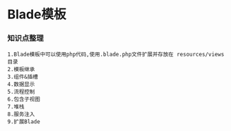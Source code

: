 # Blade模板

### 知识点整理

```
1.Blade模板中可以使用php代码,使用.blade.php文件扩展并存放在 resources/views 目录
2.模板继承
3.组件&插槽
4.数据显示
5.流程控制
6.包含子视图
7.堆栈
8.服务注入
9.扩展Blade
```



